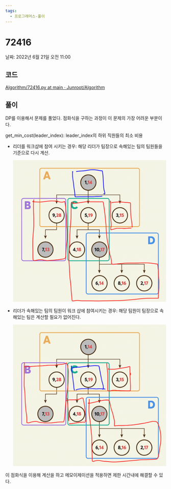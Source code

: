 ```yaml
---
tags:
  - 프로그래머스-풀이
---
```

# 72416

날짜: 2022년 6월 21일 오전 11:00

## 코드

[Algorithm/72416.py at main · Junroot/Algorithm](https://github.com/Junroot/Algorithm/blob/main/programmers/72416.py)

## 풀이

DP를 이용해서 문제를 풀었다. 점화식을 구하는 과정이 이 문제의 가장 어려운 부분이다.

get_min_cost(leader_index): leader_index의 하위 직원들의 최소 비용

- 리더를 워크샵에 참여 시키는 경우: 해당 리더가 팀장으로 속해있는 팀의 팀원들을 기준으로 다시 계산.
  
    ![Untitled](assets/Untitled-4555538.png)
    
- 리더가 속해있는 팀의 팀원이 워크 샵에 참여시키는 경우: 해당 팀원이 팀장으로 속해있는 팀은 계산할 필요가 없어진다.
  
    ![Untitled](assets/Untitled%201_4.png)
    

이 점화식을 이용해 계산을 하고 메모이제이션을 적용하면 제한 시간내에 해결할 수 있다.